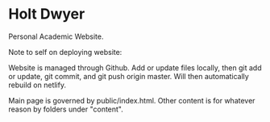 # Holt Dwyer
Personal Academic Website. 

Note to self on deploying website:

Website is managed through Github. Add or update files locally, then git add or update, git commit, and git push origin master. Will then automatically rebuild on netlify.

Main page is governed by public/index.html. Other content is for whatever reason by folders under "content".
